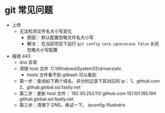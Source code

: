 # git 常见问题

- 上传
  - 无法检测文件名大小写变化
    - 原因： 默认配置忽略文件名大小写
    - 解决： 在当前项目下运行 `git config core.ignorecase false` 关闭忽略大小写配置
- 报错 443
  - dns 异常
  - 清理 host 文件 `C:\Windows\System32\drivers\etc
    - hosts 文件看不到 gitbash 可以看到
  - 第一步：查询如下两个域名，并分别记录下其对应的 ip：
    1、github.com
    2、github.global.ssl.fastly.net `
  - 第二步：更新 host 文件：
    192.30.253.112 github.com
    151.101.185.194 github.global.ssl.fastly.net
  - 第三步：清理下 DNS，再试一下。
    ipconfig /flushdns
